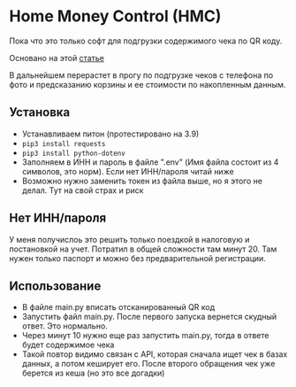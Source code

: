 # Home Money Control (HMC)
Пока что это только софт для подгрузки содержимого чека по QR коду.

Основано на этой [статье](https://leftjoin.ru/all/nalog-ru-client/)

В дальнейшем перерастет в прогу по подгрузке чеков с телефона по фото и предсказанию корзины и ее стоимости по накопленным данным.

## Установка
- Устанавливаем питон (протестировано на 3.9)
- `pip3 install requests`
- `pip3 install python-dotenv`
- Заполняем в ИНН и пароль в файле ".env" (Имя файла состоит из 4 символов, это норм). Если нет ИНН/пароля читай ниже
- Возможно нужно заменить токен из файла выше, но я этого не делал. Тут на свой страх и риск

## Нет ИНН/пароля
У меня получислоь это решить только поездкой в налоговую и постановкой на учет. Потратил в общей сложности там минут 20. Там нужен только паспорт и можно без предварительной регистрации.

## Использование
- В файле main.py вписать отсканированный QR код
- Запустить файл main.py. После первого запуска вернется скудный ответ. Это нормально.
- Через минут 10 нужно еще раз запустить main.py, тогда в ответе будет содержимое чека
- Такой повтор видимо связан с API, которая сначала ищет чек в базах данных, а потом кеширует его. После второго обращения чек уже берется из кеша (но это все догадки)
